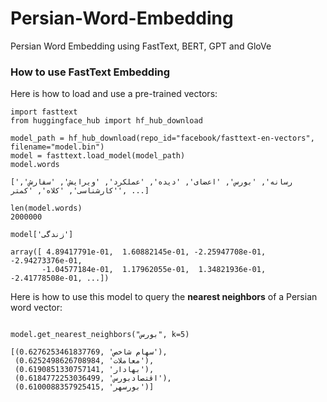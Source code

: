 # Persian-Word-Embedding
Persian Word Embedding using FastText, BERT, GPT and GloVe

### How to use FastText Embedding 
Here is how to load and use a pre-trained vectors:
```
import fasttext
from huggingface_hub import hf_hub_download

model_path = hf_hub_download(repo_id="facebook/fasttext-en-vectors", filename="model.bin")
model = fasttext.load_model(model_path)
model.words

['رسانه', 'بورس', 'اعضای', 'دیده', 'عملکرد', 'ویرایش', 'سفارش', 'کارشناسی', 'کلاه', 'کمتر', ...]

len(model.words)
2000000

model['زندگی']

array([ 4.89417791e-01,  1.60882145e-01, -2.25947708e-01, -2.94273376e-01,
       -1.04577184e-01,  1.17962055e-01,  1.34821936e-01, -2.41778508e-01, ...])
```

Here is how to use this model to query the **nearest neighbors** of a Persian word vector:

```

model.get_nearest_neighbors("بورس", k=5)

[(0.6276253461837769, 'سهام شاخص'),
 (0.6252498626708984, 'معاملات'),
 (0.6190851330757141, 'بهادار'),
 (0.6184772253036499, 'اقتصادبورس'),
 (0.6100088357925415, 'بورسهر')]
```


